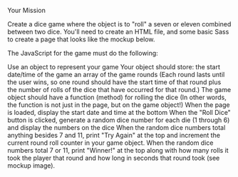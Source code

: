 Your Mission

Create a dice game where the object is to "roll" a seven or eleven combined between two dice. You'll need to create an HTML file, and some basic Sass to create a page that looks like the mockup below.

The JavaScript for the game must do the following:

Use an object to represent your game
Your object should store:
the start date/time of the game
an array of the game rounds
(Each round lasts until the user wins, so one round should have the start time of that round plus the number of rolls of the dice that have occurred for that round.)
The game object should have a function (method) for rolling the dice
(In other words, the function is not just in the page, but on the game object!)
When the page is loaded, display the start date and time at the bottom
When the "Roll Dice" button is clicked, generate a random dice number for each die (1 through 6) and display the numbers on the dice
When the random dice numbers total anything besides 7 and 11, print "Try Again" at the top and increment the current round roll counter in your game object.
When the random dice numbers total 7 or 11, print "Winner!" at the top along with how many rolls it took the player that round and how long in seconds that round took (see mockup image).
